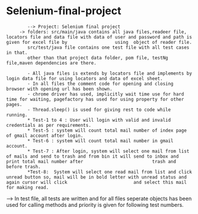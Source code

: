 # Selenium-final-project







            --> Project: Selenium final project
         -> folders: src/main/java contains all java files,readeer file, locators file and data file with data of user and password and path is given for excel file by                  using  object of reader file.
            src/test/java file contains one test file with all test cases in that.
            other than that project data folder, pom file, testNg file,maven dependencies are there.
            
            - All java files is extends by locators file and implements by login data file for using locators and data of excel sheet.
            - In all files the comment code for opening and closing browser with opening url has been shown.
            - chrome driver has used, implicitly wait time use for hard time for waiting, pagefactory has used for using property for other pages.
            - Thread.sleep() is used for giving rest to code while running.
            * Test-1 to 4 : User will login with valid and invalid credentials as per requirements.
            * Test-5 : system will count total mail number of index page of gmail account after login.
            * Test-6 : system will count total mail number in gmail account.
            * Test-7 : After login, system will select one mail from list of mails and send to trash and from bin it will send to inbox and print total mail number after                          trash and before trash.
            *Test-8:  System will select one read mail from list and click unread button so, mail will be in bold letter with unread status and again cursor will click                         and select this mail for making read.
            
  --> In test file, all tests are written and for all files seperate objects has been used for calling methods and priority is given for following test numbers.          
